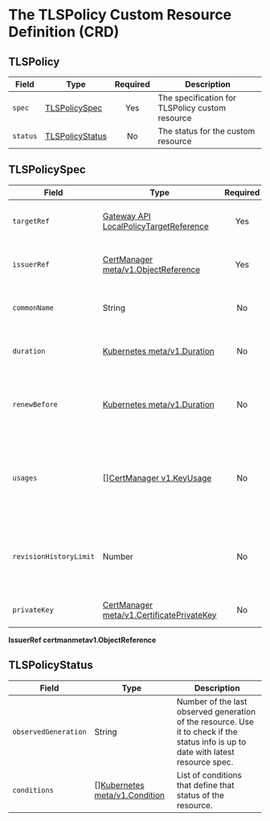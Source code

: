 # The TLSPolicy Custom Resource Definition (CRD)


## TLSPolicy

| **Field** | **Type**                            | **Required** | **Description**                                 |
|-----------|-------------------------------------|:------------:|-------------------------------------------------|
| `spec`    | [TLSPolicySpec](#tlspolicyspec)     |    Yes       | The specification for TLSPolicy custom resource |
| `status`  | [TLSPolicyStatus](#tlspolicystatus) |      No      | The status for the custom resource              |

## TLSPolicySpec

| **Field**              | **Type**                                                                                                                                     | **Required** | **Description**                                                                                                                                  |
|------------------------|----------------------------------------------------------------------------------------------------------------------------------------------|:------------:|--------------------------------------------------------------------------------------------------------------------------------------------------|
| `targetRef`            | [Gateway API LocalPolicyTargetReference](https://gateway-api.sigs.k8s.io/reference/spec/#gateway.networking.k8s.io/v1alpha2.LocalPolicyTargetReference)              |     Yes      | Reference to a Kuberentes resource that the policy attaches to                                                                                   |
| `issuerRef`            | [CertManager meta/v1.ObjectReference](https://cert-manager.io/v1.13-docs/reference/api-docs/#meta.cert-manager.io/v1.ObjectReference)        |     Yes      | IssuerRef is a reference to the issuer for the created certificate                                                                               |
| `commonName`           | String                                                                                                                                       |      No      | CommonName is a common name to be used on the created certificate                                                                                |
| `duration`             | [Kubernetes meta/v1.Duration](https://pkg.go.dev/k8s.io/apimachinery/pkg/apis/meta/v1#Duration)                                              |      No      | The requested 'duration' (i.e. lifetime) of the created certificate.                                                                             |
| `renewBefore`          | [Kubernetes meta/v1.Duration](https://pkg.go.dev/k8s.io/apimachinery/pkg/apis/meta/v1#Duration)                                              |      No      | How long before the currently issued certificate's expiry cert-manager should renew the certificate.                                             |
| `usages`               | [][CertManager v1.KeyUsage](https://cert-manager.io/v1.13-docs/reference/api-docs/#cert-manager.io/v1.KeyUsage)                              |      No      | Usages is the set of x509 usages that are requested for the certificate. Defaults to `digital signature` and `key encipherment` if not specified |
| `revisionHistoryLimit` | Number                                                                                                                                       |      No      | RevisionHistoryLimit is the maximum number of CertificateRequest revisions that are maintained in the Certificate's history                      |
| `privateKey`           | [CertManager meta/v1.CertificatePrivateKey](https://cert-manager.io/v1.13-docs/reference/api-docs/#cert-manager.io/v1.CertificatePrivateKey) |      No      | Options to control private keys used for the Certificate                                                                                         | 


**IssuerRef certmanmetav1.ObjectReference**

## TLSPolicyStatus

| **Field**            | **Type**                                                                                            | **Description**                                                                                                                     |
|----------------------|-----------------------------------------------------------------------------------------------------|-------------------------------------------------------------------------------------------------------------------------------------|
| `observedGeneration` | String                                                                                              | Number of the last observed generation of the resource. Use it to check if the status info is up to date with latest resource spec. |
| `conditions`         | [][Kubernetes meta/v1.Condition](https://pkg.go.dev/k8s.io/apimachinery/pkg/apis/meta/v1#Condition) | List of conditions that define that status of the resource.                                                                         |
